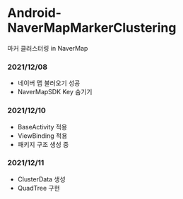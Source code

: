 # Android-NaverMapMarkerClustering
마커 클러스터링 in NaverMap

### 2021/12/08
- 네이버 맵 불러오기 성공
- NaverMapSDK Key 숨기기

### 2021/12/10
- BaseActivity 적용
- ViewBinding 적용
- 패키지 구조 생성 중

### 2021/12/11
- ClusterData 생성
- QuadTree 구현
